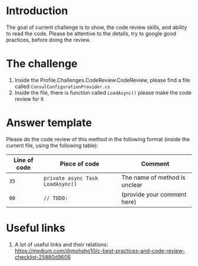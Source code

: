# Introduction

The goal of current challenge is to show, the code review skills, and ability to read the code.
Please be attentive to the details, try to google good practices, before doing the review. 

# The challenge

1. Inside the Profile.Challenges.CodeReview.CodeReview, please find a file called `ConsulConfigurationProvider.cs`
2. Inside the file, there is function called  `LoadAsync()` please make the code review for it


# Answer template

Please do the code review of this method in the following format (inside the current file, using the following table):

| Line of code |Piece of code| Comment |
|------|-------------|-------------|
| `35` | `private async Task LoadAsync()` | The name of method is unclear |
| `00` | `// TODO: ` | (provide your comment here) |

# Useful links

1. A lot of useful links and their relations: https://medium.com/@mohsho10/c-best-practices-and-code-review-checklist-25880d9606